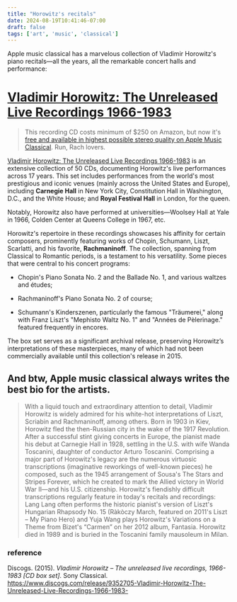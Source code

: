 ```yaml
---
title: "Horowitz's recitals"
date: 2024-08-19T10:41:46-07:00
draft: false
tags: ['art', 'music', 'classical']
---
```


Apple music classical has a marvelous collection of Vladimir Horowitz's piano recitals—all the years, all the remarkable concert halls and performance:

# [Vladimir Horowitz: The Unreleased Live Recordings 1966-1983](https://music.apple.com/ng/album/vladimir-horowitz-the-unreleased-live-recordings-1966/1063391589)

> This recording CD costs minimum of \$250 on Amazon, but now it's [free and available in highest possible stereo quality on Apple Music Classical](https://music.apple.com/ng/album/vladimir-horowitz-the-unreleased-live-recordings-1966/1063391589). Run, Rach lovers.

[Vladimir Horowitz: The Unreleased Live Recordings 1966-1983](https://music.apple.com/ng/album/vladimir-horowitz-the-unreleased-live-recordings-1966/1063391589) is an extensive collection of 50 CDs, documenting Horowitz's live performances across 17 years. This set includes performances from the world's most prestigious and iconic venues (mainly across the United States and Europe), including **Carnegie Hall** in New York City, Constitution Hall in Washington, D.C., and the White House; and **Royal Festival Hall** in London, for the queen.

Notably, Horowitz also have performed at universities—Woolsey Hall at Yale in 1966, Colden Center at Queens College in 1967, etc.

Horowitz's repertoire in these recordings showcases his affinity for certain composers, prominently featuring works of Chopin, Schumann, Liszt, Scarlatti, and his favorite, **Rachmaninoff**. The collection, spanning from Classical to Romantic periods, is a testament to his versatility. Some pieces that were central to his concert programs:

- Chopin's Piano Sonata No. 2 and the Ballade No. 1, and various waltzes and études;

- Rachmaninoff's Piano Sonata No. 2 of course;
- Schumann's Kinderszenen, particularly the famous "Träumerei," along with Franz Liszt's "Mephisto Waltz No. 1" and "Années de Pèlerinage." featured frequently in encores.

The box set serves as a significant archival release, preserving Horowitz’s interpretations of these masterpieces, many of which had not been commercially available until this collection's release in 2015.

## And btw, Apple music classical always writes the best bio for the artists.

> With a liquid touch and extraordinary attention to detail, Vladimir Horowitz is widely admired for his white-hot interpretations of Liszt, Scriabin and Rachmaninoff, among others. Born in 1903 in Kiev, Horowitz fled the then-Russian city in the wake of the 1917 Revolution. After a successful stint giving concerts in Europe, the pianist made his debut at Carnegie Hall in 1928, settling in the U.S. with wife Wanda Toscanini, daughter of conductor Arturo Toscanini. Comprising a major part of Horowitz's legacy are the numerous virtuosic transcriptions (imaginative reworkings of well-known pieces) he composed, such as the 1945 arrangement of Sousa's The Stars and Stripes Forever, which he created to mark the Allied victory in World War II—and his U.S. citizenship. Horowitz's fiendishly difficult transcriptions regularly feature in today's recitals and recordings: Lang Lang often performs the historic pianist's version of Liszt's Hungarian Rhapsody No. 15 (Ràkòczy March, featured on 2011's Liszt – My Piano Hero) and Yuja Wang plays Horowitz's Variations on a Theme from Bizet's “Carmen” on her 2012 album, Fantasia. Horowitz died in 1989 and is buried in the Toscanini family mausoleum in Milan. 

### reference

Discogs. (2015). *Vladimir Horowitz – The unreleased live recordings, 1966-1983 [CD box set]*. Sony Classical. https://www.discogs.com/release/9352705-Vladimir-Horowitz-The-Unreleased-Live-Recordings-1966-1983-
